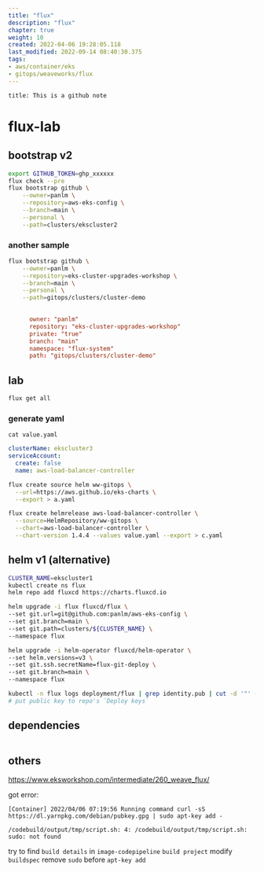 ```yaml
---
title: "flux"
description: "flux"
chapter: true
weight: 10
created: 2022-04-06 19:28:05.118
last_modified: 2022-09-14 08:40:30.375
tags: 
- aws/container/eks 
- gitops/weaveworks/flux
---
```


```ad-attention
title: This is a github note

```

# flux-lab
## bootstrap v2
```sh
export GITHUB_TOKEN=ghp_xxxxxx
flux check --pre
flux bootstrap github \
    --owner=panlm \
    --repository=aws-eks-config \
    --branch=main \
    --personal \
    --path=clusters/ekscluster2

```

### another sample
```sh
flux bootstrap github \
    --owner=panlm \
    --repository=eks-cluster-upgrades-workshop \
    --branch=main \
    --personal \
    --path=gitops/clusters/cluster-demo
    
```

```conf
      owner: "panlm"
      repository: "eks-cluster-upgrades-workshop"
      private: "true"
      branch: "main"
      namespace: "flux-system"
      path: "gitops/clusters/cluster-demo"

```

## lab
```sh
flux get all

```

### generate yaml
`cat value.yaml`
```yaml
clusterName: ekscluster3
serviceAccount:
  create: false
  name: aws-load-balancer-controller
```

```sh
flux create source helm ww-gitops \
  --url=https://aws.github.io/eks-charts \
  --export > a.yaml

flux create helmrelease aws-load-balancer-controller \
  --source=HelmRepository/ww-gitops \
  --chart=aws-load-balancer-controller \
  --chart-version 1.4.4 --values value.yaml --export > c.yaml
```

## helm v1 (alternative)
```sh
CLUSTER_NAME=ekscluster1
kubectl create ns flux
helm repo add fluxcd https://charts.fluxcd.io 

helm upgrade -i flux fluxcd/flux \
--set git.url=git@github.com:panlm/aws-eks-config \
--set git.branch=main \
--set git.path=clusters/${CLUSTER_NAME} \
--namespace flux

helm upgrade -i helm-operator fluxcd/helm-operator \
--set helm.versions=v3 \
--set git.ssh.secretName=flux-git-deploy \
--set git.branch=main \
--namespace flux

kubectl -n flux logs deployment/flux | grep identity.pub | cut -d '"' -f2
# put public key to repo's `Deploy keys`

```

## dependencies
```
```

## others
https://www.eksworkshop.com/intermediate/260_weave_flux/

got error:
```
[Container] 2022/04/06 07:19:56 Running command curl -sS https://dl.yarnpkg.com/debian/pubkey.gpg | sudo apt-key add -  

/codebuild/output/tmp/script.sh: 4: /codebuild/output/tmp/script.sh: sudo: not found
```

try to find `build details` in `image-codepipeline` `build project`
modify `buildspec`
remove `sudo` before `apt-key add`



